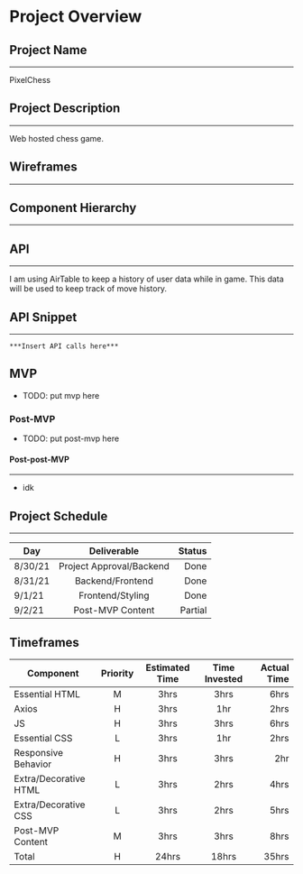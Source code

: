 # Project Overview

## Project Name
---
PixelChess

## Project Description
---
Web hosted chess game.

## Wireframes
---

## Component Hierarchy
---

## API
---
I am using AirTable to keep a history of user data while in game. This data will be used to keep track of move history.

## API Snippet
---
```
***Insert API calls here***
```

## MVP

* TODO: put mvp here

### Post-MVP
* TODO: put post-mvp here

#### Post-post-MVP
---
* idk 

## Project Schedule
---

|Day| Deliverable| Status |
|-      |:--:|   -:|
|8/30/21| Project Approval/Backend | Done |
|8/31/21| Backend/Frontend | Done |
|9/1/21| Frontend/Styling | Done |
|9/2/21| Post-MVP Content | Partial |

## Timeframes

|Component| Priority| Estimated Time | Time Invested | Actual Time |
|-        |  :--:   |  :--:          |   :--:        |           -:|
|Essential HTML|M|3hrs|3hrs|6hrs|
|Axios|H|3hrs|1hr|2hrs|
|JS|H|3hrs|3hrs|6hrs|
|Essential CSS|L|3hrs|1hr|2hrs|
|Responsive Behavior|H|3hrs|3hrs|2hr|
|Extra/Decorative HTML|L|3hrs|2hrs|4hrs|
|Extra/Decorative CSS|L|3hrs|2hrs|5hrs|
|Post-MVP Content|M|3hrs|3hrs|8hrs|
|Total| H | 24hrs|18hrs|35hrs|

